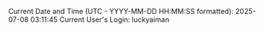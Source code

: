 Current Date and Time (UTC - YYYY-MM-DD HH:MM:SS formatted): 2025-07-08 03:11:45
Current User's Login: luckyaiman
